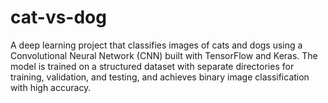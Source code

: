 # cat-vs-dog
A deep learning project that classifies images of cats and dogs using a Convolutional Neural Network (CNN) built with TensorFlow and Keras. The model is trained on a structured dataset with separate directories for training, validation, and testing, and achieves binary image classification with high accuracy.

